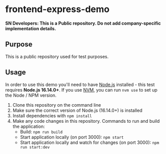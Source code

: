 # frontend-express-demo

**SN Developers: This is a Public repository. Do not add company-specific implementation details.**

## Purpose 

This is a public repository used for test purposes.

## Usage

In order to use this demo you'll need to have [Node.js](https://nodejs.org/) installed - this test requires **Node.js 16.14.0+**.
If you use [NVM](https://github.com/nvm-sh/nvm), you can run `nvm use` to set up the Node / NPM version.

1. Clone this repository on the command line
2. Make sure the correct version of Node.js (16.14.0+) is installed
3. Install dependencies with ```npm install```
4. Make any code changes in this repository. Commands to run and build the application:
    - Build: ```npm run build```
    - Start application locally (on port 3000): ```npm start```
    - Start application locally and watch for changes (on port 3000): ```npm run start:dev```

